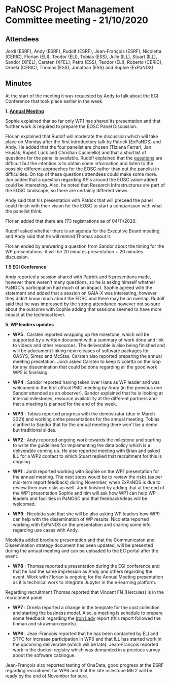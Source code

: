 ﻿PaNOSC Project Management Committee meeting - 21/10/2020
========================================================


Attendees
-------
Jordi (ESRF), Andy (ESRF), Rudolf (ESRF), Jean-François (ESRF), Nicoletta (CERIC), Florian (ELI), Teodor (ELI), Tobias (ESS), Julie (ILL), Stuart (ILL), Sandor (XFEL), Carsten (XFEL), Petra (ESS), Teodor (ELI), Roberto (CERIC), Ornela (CERIC), Thomas (ESS), Jonathan (ESS) and Sophie (ExPaNDS)


Minutes
-------	

At the start of the meeting it was requested by Andy to talk about the EGI Conference that took place earlier in the week.

**1. [Annual Meeting](https://indico.eli-beams.eu/event/376/page/0)**

Sophie explained that so far only WP1 has shared its presentation and that further work is required to prepare the EOSC Panel Discussion.

Florian explained that Rudolf will moderate the discussion which will take place on Monday after the first introductory talk by Patrick (ExPaNDS) and Andy. He added that the four panelist are chosen (Tiziana Ferrari, Jan Hrušák, Rupert Lück and Christian Cuciniello) and that a shortlist of questions for the panel is available. Rudolf explained that the [questions](https://docs.google.com/document/d/1l8T6IBjPo_Ejg_eRVv8RjY0AXa-S7ydyeJ6aBFENk7Y/edit#) are difficult but the intention is to obtain some information and listen to the possible different approaches for the EOSC rather than put the panelist in difficulties. On top of these questions attendees could make some more. Jon added that a question regarding KPIs around the EOSC value-added could be interesting. Also, he noted that Research Infrastructures are part of the EOSC landscape, so there are certainly different views.

Andy said that his presentation with Patrick that will preceed the panel could finish with their vision for the EOSC to start a comparisson with what the panelist think.

Florian added that there are 173 registrations as of 04/11/2020.

Rudolf asked whether there is an agenda for the Executive Board meeting and Andy said that he will remind Thomas about it.

Florian ended by answering a question from Sandor about the timing for the WP presentations: it will be 20 minutes presentation + 20 minutes discussion.

**1.5 EGI Conference**

Andy reported a session shared with Patrick and 5 presentions made, however there weren't many questions, so he is asking himself whether PaNOC's participation had much of an impact. Sophie agreed with the statement and added that a session on GAIA-X was interesting, however they didn't know much about the EOSC and there may be an overlap. Rudolf said that he was impressed by the strong attendance however not so sure about the outcome with Sophie adding that sessions seemed to have more impact at the technical level.

**5. WP leaders updates**

* **WP5** : Carsten reported wrapping up the milestone, which will be supported by a written document with a summary of work done and link to videos and other resources. The deliverable is also being finished and will be adocument linking new releases of software packages for OASYS, Simex and McStas. Carsten also reported preparing the annual meeting presetation. Jordi asked Carsten to keep Nicoletta on the loop for any dissemination that could be done regarding all the good work WP5 is finalising.

* **WP4** : Sandor reported having taken over Hans as WP leader and was welcomed in the first offical PMC meeting by Andy (in the previous one Sandor attended as an observer). Sandor explained that he is looking at internal milestones, resource availability at the different partners and that a meeting is planned for the end of the week.

* **WP3** : Tobias reported progress with the demostrator (due in March 2021) and working onthe presentations for the annual meeting. Tobias clarified to Sandor that for the annual meeting there won't be a demo but traditional slides.


* **WP2** : Andy reported ongoing work towards the milestone and starting to write the guidelines for implementing the data policy which is a deliverable coming up. He also reported meeting with Brian and asked ILL for a WP2 contact to which Stuart replied that recruitment for this is ongoing.

* **WP1** : Jordi reported working with Sophie on the WP1 presentation for the annual meeting. The next steps would be to review the risks (as per mid-term report feedback) during November, when ExPaNDS is due to review their own risks as well. Jordi finished by adding that at the end of the WP1 presentation Sophie and him will ask how WP1 can help WP leaders and facilities in PaNOSC and that feedback/ideas will be welcomed.

* **WP9** : Nicoletta said that she will be also asking WP leaders how WP9 can help with the dissemination of WP results. Nicoletta reported working with ExPaNDS on the presentation and sharing some info regarding use cases with Andy. 

Nicoletta added brochure presentation and that the Communicaton and Dissemination strategy document has been updated, will be presented during the annual meeting and can be uploaded to the EC portal after the event.


* **WP8** : Thomas reported a presentation during the EGI conference and that he had the same impression as Andy and others regarding the event. Work with Florian is ongoing for the Annual Meeting presentation as it is technical work to integrate Jupyter in the e-learning platform.

Regarding recruitment Thomas reported that Vincent FN (Hercules) is in the recruitment panel.

* **WP7** : Ornela reported a change in the template for the cost collection and starting the business model. Also, a meeting is schedule to prepare some feedback regarding the [Iron Lady](https://www.eoscsecretariat.eu/system/files/solutions_for_a_sustainable_eosc_-_ironlady_draft_19oct20.pdf) report (this report followed the tinman and strawman reports).

* **WP6** : Jean-François reported that he has been contacted by ELI and STFC for increase participation in WP6 and that ILL has started work in the upcoming deliverable (which will be late). Jean-François reported work in the docker-registry which was demanded in a previous survey about the software catalogue. 

Jean-François also reported testing of OneData, good progress at the ESRF regarding recruitment for WP6 and that the late milestone M6.2 will be ready by the end of November for sure.

















